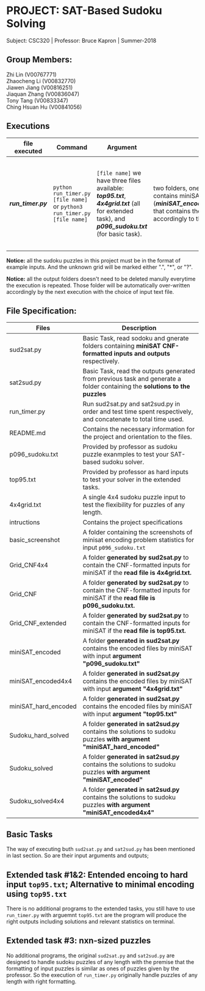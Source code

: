 # PROJECT: SAT-Based Sudoku Solving
Subject: CSC320 | Professor: Bruce Kapron | Summer-2018

## Group Members:
Zhi Lin (V00767771) <br/>
Zhaocheng Li (V00832770) <br/>
Jiawen Jiang (V00816251)<br/>
Jiaquan Zhang (V00836047)<br/>
Tony Tang (V00833347)<br/>
Ching Hsuan Hu (V00841056)<br/>

## Executions
file executed|Command|Argument|Output|Property
---|---|---|---|---
***run_timer.py***|`python run_timer.py [file name]` or `python3 run_timer.py [file name]`|`[file name]` we have three files available: ***top95.txt***, ***4x4grid.txt*** (all for extended task), and ***p096_sudoku.txt*** (for basic task).|two folders, one (***Grid_CNF4x4/Grid_CNF/Grid_CNF_extended***) that contains miniSAT CNF-format inputs; another (***miniSAT_encoded4x4/miniSAT_encoded/miniSAT_hard_encoded***) that contains the miniSAT endcoded files, respectively and accordingly to the argument; and time |basic and extended tasks mixed; available to process sudoku puzzles of any length.

**Notice:** all the sudoku puzzles in this project must be in the format of example inputs. And the unknown grid will be marked either ".", "*", or "?".

**Notice:** all the output folders doesn't need to be deleted manully everytime the execution is repeated. Those folder will be automatically over-written accordingly by the next execution with the choice of input text file.

## File Specification:
Files|Description
---|---
sud2sat.py|Basic Task, read sodoku and gnerate folders containing **miniSAT CNF-formatted inputs and outputs** respectively.
sat2sud.py|Basic Task, read the outputs generated from previous task and generate a folder containing the **solutions to the puzzles**
run_timer.py|Run sud2sat.py and sat2sud.py in order and test time spent respectively, and concatenate to total time used.
README.md|Contains the necessary information for the project and orientation to the files.
p096_sudoku.txt|Provided by professor as sudoku puzzle exanmples to test your SAT-based sudoku solver.
top95.txt|Provided by professor as hard inputs to test your solver in the extended tasks.
4x4grid.txt|A single 4x4 sudoku puzzle input to test the flexibility for puzzles of any length.
intructions|Contains the project specifications
basic_screenshot|A folder containing the screenshots of minisat encoding problem statistics for input `p096_sudoku.txt`
Grid_CNF4x4|A folder **generated by sud2sat.py** to contain the CNF-formatted inputs for miniSAT if the **read file is 4x4grid.txt.**
Grid_CNF|A folder **generated by sud2sat.py** to contain the CNF-formatted inputs for miniSAT if the **read file is p096_sudoku.txt.**
Grid_CNF_extended|A folder **generated by sud2sat.py** to contain the CNF-formatted inputs for miniSAT if the **read file is top95.txt.**
miniSAT_encoded|A folder **generated in sud2sat.py** contains the encoded files by miniSAT with input **argument "p096_sudoku.txt"**
miniSAT_encoded4x4|A folder **generated in sud2sat.py** contains the encoded files by miniSAT with input **argument "4x4grid.txt"**
miniSAT_hard_encoded|A folder **generated in sud2sat.py** contains the encoded files by miniSAT with input **argument "top95.txt"**
Sudoku_hard_solved|A folder **generated in sat2sud.py** contains the solutions to sudoku puzzles **with argument "miniSAT_hard_encoded"**
Sudoku_solved|A folder **generated in sat2sud.py** contains the solutions to sudoku puzzles **with argument "miniSAT_encoded"**
Sudoku_solved4x4|A folder **generated in sat2sud.py** contains the solutions to sudoku puzzles **with argument "miniSAT_encoded4x4"**

## Basic Tasks
The way of executing buth `sud2sat.py` and `sat2sud.py` has been mentioned in last section. So are their input arguments and outputs;

## Extended task #1&2: Entended encoing to hard input `top95.txt`; Alternative to minimal encoding using `top95.txt`
There is no additional programs to the extended tasks, you still have to use `run_timer.py` with arguemnt `top95.txt` are the program will produce the right outputs including solutions and relevant statistics on terminal.

## Extended task #3: nxn-sized puzzles
No additional programs, the original `sud2sat.py` and `sat2sud.py` are designed to handle sudoku puzzles of any length with the premise that the formatting of input puzzles is similar as ones of puzzles given by the professor. So the execution of `run_timer.py` originally handle puzzles of any length with right formatting.
